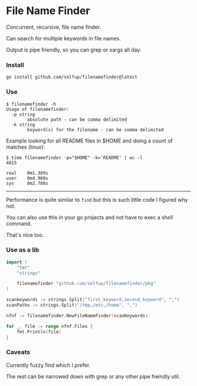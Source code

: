 # File Name Finder

Concurrent, recursive, file name finder.

Can search for multiple keywords in file names.

Output is pipe friendly, so you can grep or xargs all day.

### Install

```
go install github.com/selfup/filenamefinder@latest
```

### Use

```
$ filenamefinder -h
Usage of filenamefinder:
  -p string
        absolute path - can be comma delimited
  -k string
        keyword(s) for the filename - can be comma delimited
```

Example looking for all README files in $HOME and doing a count of matches (linux):

```
$ time filenamefinder -p="$HOME" -k='README' | wc -l
4815

real    0m1.389s
user    0m4.960s
sys     0m2.708s
```

---

Performance is quite similar to `find` but this is such little code I figured why not.

You can also use this in your go projects and not have to exec a shell command.

That's nice too.

### Use as a lib

```go
import (
    "fmt"
    "strings"

    filenamefinder "github.com/selfup/filenamefinder/pkg"
)

scankeywords := strings.Split("first_keyword,second_keyword", ",")
scanPaths := strings.Split("/tmp,/etc,/home", ",")

nfnf := filenamefinder.NewFileNameFinder(scanKeywords)

for _, file := range nfnf.Files {
    fmt.Println(file)
}
```

### Caveats

Currently fuzzy find which I prefer.

The rest can be narrowed down with grep or any other pipe freindly util.
